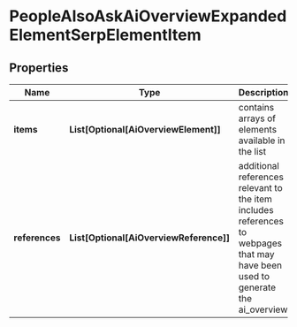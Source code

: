 # PeopleAlsoAskAiOverviewExpandedElementSerpElementItem


## Properties

| Name | Type | Description | Notes |
|------------ | ------------- | ------------- | -------------|
**items** | **List[Optional[AiOverviewElement]]** | contains arrays of elements available in the list |[optional]|
**references** | **List[Optional[AiOverviewReference]]** | additional references relevant to the item<br>includes references to webpages that may have been used to generate the ai_overview |[optional]|
